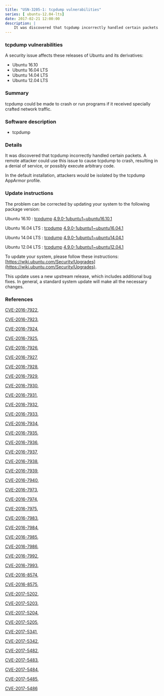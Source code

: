 ```yaml
---
title: "USN-3205-1: tcpdump vulnerabilities"
series: [ ubuntu-12.04-lts]
date: 2017-02-21 12:00:00
description: |
    It was discovered that tcpdump incorrectly handled certain packets. A remote attacker could use this issue to cause tcpdump to crash, resulting in a denial of service, or possibly execute arbitrary code.
--- 
```

 
 


### tcpdump vulnerabilities

A security issue affects these releases of Ubuntu and its derivatives:

* Ubuntu 16.10
* Ubuntu 16.04 LTS
* Ubuntu 14.04 LTS
* Ubuntu 12.04 LTS

### Summary

tcpdump could be made to crash or run programs if it received specially crafted network traffic.

### Software description

* tcpdump 

### Details

It was discovered that tcpdump incorrectly handled certain packets. A remote attacker could use this issue to cause tcpdump to crash, resulting in a denial of service, or possibly execute arbitrary code.

In the default installation, attackers would be isolated by the tcpdump AppArmor profile. 

### Update instructions

The problem can be corrected by updating your system to the following package version:

Ubuntu 16.10
 : [tcpdump](https://launchpad.net/ubuntu/+source/tcpdump) <span> [4.9.0-1ubuntu1~ubuntu16.10.1](https://launchpad.net/ubuntu/+source/tcpdump/4.9.0-1ubuntu1~ubuntu16.10.1) </span> 

Ubuntu 16.04 LTS
 : [tcpdump](https://launchpad.net/ubuntu/+source/tcpdump) <span> [4.9.0-1ubuntu1~ubuntu16.04.1](https://launchpad.net/ubuntu/+source/tcpdump/4.9.0-1ubuntu1~ubuntu16.04.1) </span> 

Ubuntu 14.04 LTS
 : [tcpdump](https://launchpad.net/ubuntu/+source/tcpdump) <span> [4.9.0-1ubuntu1~ubuntu14.04.1](https://launchpad.net/ubuntu/+source/tcpdump/4.9.0-1ubuntu1~ubuntu14.04.1) </span> 

Ubuntu 12.04 LTS
 : [tcpdump](https://launchpad.net/ubuntu/+source/tcpdump) <span> [4.9.0-1ubuntu1~ubuntu12.04.1](https://launchpad.net/ubuntu/+source/tcpdump/4.9.0-1ubuntu1~ubuntu12.04.1) </span> 

To update your system, please follow these instructions: [https://wiki.ubuntu.com/Security/Upgrades](https://wiki.ubuntu.com/Security/Upgrades).

This update uses a new upstream release, which includes additional bug fixes. In general, a standard system update will make all the necessary changes. 

### References

 
 [CVE-2016-7922](http://people.ubuntu.com/~ubuntu-security/cve/CVE-2016-7922), 

 [CVE-2016-7923](http://people.ubuntu.com/~ubuntu-security/cve/CVE-2016-7923), 

 [CVE-2016-7924](http://people.ubuntu.com/~ubuntu-security/cve/CVE-2016-7924), 

 [CVE-2016-7925](http://people.ubuntu.com/~ubuntu-security/cve/CVE-2016-7925), 

 [CVE-2016-7926](http://people.ubuntu.com/~ubuntu-security/cve/CVE-2016-7926), 

 [CVE-2016-7927](http://people.ubuntu.com/~ubuntu-security/cve/CVE-2016-7927), 

 [CVE-2016-7928](http://people.ubuntu.com/~ubuntu-security/cve/CVE-2016-7928), 

 [CVE-2016-7929](http://people.ubuntu.com/~ubuntu-security/cve/CVE-2016-7929), 

 [CVE-2016-7930](http://people.ubuntu.com/~ubuntu-security/cve/CVE-2016-7930), 

 [CVE-2016-7931](http://people.ubuntu.com/~ubuntu-security/cve/CVE-2016-7931), 

 [CVE-2016-7932](http://people.ubuntu.com/~ubuntu-security/cve/CVE-2016-7932), 

 [CVE-2016-7933](http://people.ubuntu.com/~ubuntu-security/cve/CVE-2016-7933), 

 [CVE-2016-7934](http://people.ubuntu.com/~ubuntu-security/cve/CVE-2016-7934), 

 [CVE-2016-7935](http://people.ubuntu.com/~ubuntu-security/cve/CVE-2016-7935), 

 [CVE-2016-7936](http://people.ubuntu.com/~ubuntu-security/cve/CVE-2016-7936), 

 [CVE-2016-7937](http://people.ubuntu.com/~ubuntu-security/cve/CVE-2016-7937), 

 [CVE-2016-7938](http://people.ubuntu.com/~ubuntu-security/cve/CVE-2016-7938), 

 [CVE-2016-7939](http://people.ubuntu.com/~ubuntu-security/cve/CVE-2016-7939), 

 [CVE-2016-7940](http://people.ubuntu.com/~ubuntu-security/cve/CVE-2016-7940), 

 [CVE-2016-7973](http://people.ubuntu.com/~ubuntu-security/cve/CVE-2016-7973), 

 [CVE-2016-7974](http://people.ubuntu.com/~ubuntu-security/cve/CVE-2016-7974), 

 [CVE-2016-7975](http://people.ubuntu.com/~ubuntu-security/cve/CVE-2016-7975), 

 [CVE-2016-7983](http://people.ubuntu.com/~ubuntu-security/cve/CVE-2016-7983), 

 [CVE-2016-7984](http://people.ubuntu.com/~ubuntu-security/cve/CVE-2016-7984), 

 [CVE-2016-7985](http://people.ubuntu.com/~ubuntu-security/cve/CVE-2016-7985), 

 [CVE-2016-7986](http://people.ubuntu.com/~ubuntu-security/cve/CVE-2016-7986), 

 [CVE-2016-7992](http://people.ubuntu.com/~ubuntu-security/cve/CVE-2016-7992), 

 [CVE-2016-7993](http://people.ubuntu.com/~ubuntu-security/cve/CVE-2016-7993), 

 [CVE-2016-8574](http://people.ubuntu.com/~ubuntu-security/cve/CVE-2016-8574), 

 [CVE-2016-8575](http://people.ubuntu.com/~ubuntu-security/cve/CVE-2016-8575), 

 [CVE-2017-5202](http://people.ubuntu.com/~ubuntu-security/cve/CVE-2017-5202), 

 [CVE-2017-5203](http://people.ubuntu.com/~ubuntu-security/cve/CVE-2017-5203), 

 [CVE-2017-5204](http://people.ubuntu.com/~ubuntu-security/cve/CVE-2017-5204), 

 [CVE-2017-5205](http://people.ubuntu.com/~ubuntu-security/cve/CVE-2017-5205), 

 [CVE-2017-5341](http://people.ubuntu.com/~ubuntu-security/cve/CVE-2017-5341), 

 [CVE-2017-5342](http://people.ubuntu.com/~ubuntu-security/cve/CVE-2017-5342), 

 [CVE-2017-5482](http://people.ubuntu.com/~ubuntu-security/cve/CVE-2017-5482), 

 [CVE-2017-5483](http://people.ubuntu.com/~ubuntu-security/cve/CVE-2017-5483), 

 [CVE-2017-5484](http://people.ubuntu.com/~ubuntu-security/cve/CVE-2017-5484), 

 [CVE-2017-5485](http://people.ubuntu.com/~ubuntu-security/cve/CVE-2017-5485), 

 [CVE-2017-5486](http://people.ubuntu.com/~ubuntu-security/cve/CVE-2017-5486)
 

